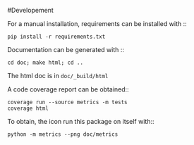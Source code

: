#Developement

For a manual installation, requirements can be installed with ::

    pip install -r requirements.txt

Documentation can be generated with ::

    cd doc; make html; cd ..

The html doc is in ``doc/_build/html``

A code coverage report can be obtained::

    coverage run --source metrics -m tests
    coverage html

To obtain, the icon run this package on itself with::

    python -m metrics --png doc/metrics
